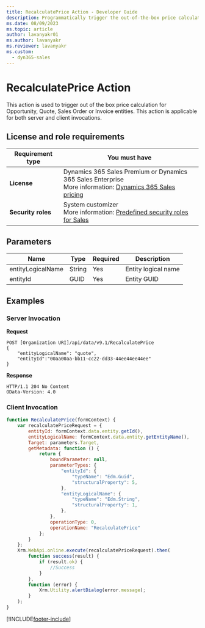 ```yaml
---
title: RecalculatePrice Action - Developer Guide
description: Programmatically trigger the out-of-the-box price calculation for Opportunity, Quote, Sales Order or Invoice entities.
ms.date: 08/09/2023
ms.topic: article
author: lavanyakr01
ms.author: lavanyakr
ms.reviewer: lavanyakr
ms.custom: 
  - dyn365-sales
---
```

# RecalculatePrice Action 

This action is used to trigger out of the box price calculation for Opportunity, Quote, Sales Order or Invoice entities. This action is applicable for both server and client invocations.

## License and role requirements
| Requirement type | You must have |  
|-----------------------|---------|
| **License** | Dynamics 365 Sales Premium or Dynamics 365 Sales Enterprise  <br>More information: [Dynamics 365 Sales pricing](https://dynamics.microsoft.com/sales/pricing/) |
| **Security roles** | System customizer <br>  More information: [Predefined security roles for Sales](../../security-roles-for-sales.md)|


## Parameters

|Name|Type|Required|Description|
|----|----|----|----|
|entityLogicalName|String|Yes|Entity logical name|
|entityId|GUID|Yes|Entity GUID|

## Examples

### Server Invocation

**Request**

```HTTP
POST [Organization URI]/api/data/v9.1/RecalculatePrice
{
    "entityLogicalName": "quote",
    "entityId":"00aa00aa-bb11-cc22-dd33-44ee44ee44ee"
}
```

**Response**

```
HTTP/1.1 204 No Content
OData-Version: 4.0
```

### Client Invocation

```JavaScript
function RecalculatePrice(formContext) {
    var recalculatePriceRequest = {
        entityId: formContext.data.entity.getId(),
        entityLogicalName: formContext.data.entity.getEntityName(),
        Target: parameters.Target,
        getMetadata: function () {
            return {
                boundParameter: null,
                parameterTypes: {
                    "entityId": {
                        "typeName": "Edm.Guid",
                        "structuralProperty": 5,
                    },
                    "entityLogicalName": {
                        "typeName": "Edm.String",
                        "structuralProperty": 1,
                    },
                },
                operationType: 0,
                operationName: "RecalculatePrice"
            };
        }
    };
    Xrm.WebApi.online.execute(recalculatePriceRequest).then(
        function success(result) {
            if (result.ok) {
                //Success
            }
        },
        function (error) {
            Xrm.Utility.alertDialog(error.message);
        }
    );
}
```



[!INCLUDE[footer-include](../../../includes/footer-banner.md)]
